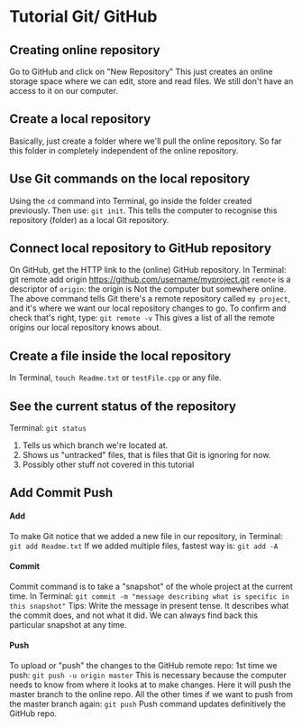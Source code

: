 # Tutorial Git/ GitHub

## Creating online repository
Go to GitHub and click on "New Repository"
This just creates an online storage space where we can edit, store and read files.
We still don't have an access to it on our computer.

## Create a local repository
Basically, just create a folder where we'll pull the online repository. So far this folder in completely independent of the online repository.

## Use Git commands on the local repository
Using the ```cd``` command into Terminal, go inside the folder created previously.
Then use: ```git init```. This tells the computer to recognise this repository (folder) as a local Git repository.

## Connect local repository to GitHub repository
On GitHub, get the HTTP link to the (online) GitHub repository.
In Terminal:
git remote add origin https://github.com/username/myproject.git
```remote``` is a descriptor of ```origin```: the origin is Not the computer but somewhere online.
The above command  tells Git there's a remote repository called ```my project```, and it's where we want our local repository changes to go.
To confirm and check that's right, type:
```git remote -v```
This gives a list of all the remote origins our local repository knows about.

## Create a file inside the local repository
In Terminal, ```touch Readme.txt``` or ```testFile.cpp``` or any file.

## See the current status of the repository 
Terminal: ```git status```
1) Tells us which branch we're located at.
2) Shows us "untracked" files, that is files that Git is ignoring for now.
3) Possibly other stuff not covered in this tutorial

## Add Commit Push
#### Add
To make Git notice that we added a new file in our repository, in Terminal:
```git add Readme.txt```
If we added multiple files, fastest way is:
```git add -A```

#### Commit
Commit command is to take a "snapshot" of the whole project at the current time.
In Terminal:
```git commit -m "message describing what is specific in this snapshot"```
Tips: Write the message in present tense. It describes what the commit does, and not what it did. We can always find back this particular snapshot at any time.

#### Push
To upload or "push" the changes to the GitHub remote repo:
1st time we push:
```git push -u origin master```
This is necessary because the computer needs to know from where it looks at to make changes. Here it will push the master branch to the online repo.
All the other times if we want to push from the master branch again:
```git push```
Push command updates definitively the GitHub repo.










